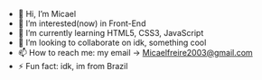 - 👋 Hi, I’m Micael
- 👀 I’m interested(now) in Front-End
- 🌱 I’m currently learning HTML5, CSS3, JavaScript
- 💞️ I’m looking to collaborate on idk, something cool
- 📫 How to reach me: my email -> Micaelfreire2003@gmail.com
- ⚡ Fun fact: idk, im from Brazil

<!---
MicaelPonto/MicaelPonto is a ✨ special ✨ repository because its `README.md` (this file) appears on your GitHub profile.
You can click the Preview link to take a look at your changes.
--->
